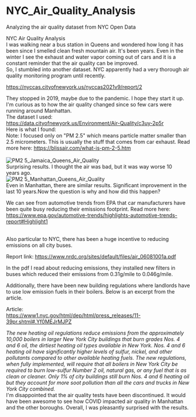 # NYC_Air_Quality_Analysis
Analyzing the air quality dataset from NYC Open Data


NYC Air Quality Analysis </br>
I was walking near a bus station in Queens and wondered how long it has been since I smelled clean fresh mountain air. It's been years. Even in the winter I see the exhaust and water vapor coming out of cars and it is a constant reminder that the air quality can be improved.</br>
So, I stumbled into another dataset. NYC apparently had a very thorough air quality monitoring program until recently.</br>

https://nyccas.cityofnewyork.us/nyccas2021v9/report/2
</br>

They stopped in 2019, maybe due to the pandemic. I hope they start it up. I'm curious as to how the air quality changed since so few cars were running around Manhattan.</br>
The dataset I used:</br>
https://data.cityofnewyork.us/Environment/Air-Quality/c3uy-2p5r</br>
Here is what I found:</br>
Note: I focused only on "PM 2.5" which means particle matter smaller than 2.5 micrometers. This is usually the stuff that comes from car exhaust. Read more here: https://blissair.com/what-is-pm-2-5.htm</br></br>
![PM2 5_Jamaica_Queens_Air_Quality](https://user-images.githubusercontent.com/62908910/152520082-29a535cd-e090-4aa8-8dc0-29ba1a9c95a1.PNG)</br>
Surprising results. I thought the air was bad, but it was way worse 10 years ago.</br>
![PM2 5_Manhattan_Queens_Air_Quality](https://user-images.githubusercontent.com/62908910/152520168-55455033-ce57-47be-85f9-19aaef4c5a9f.PNG)</br>
Even in Manhattan, there are similar results. Significant improvement in the last 10 years.Now the question is why and how did this happen?</br>

We can see from automotive trends from EPA that car manufacturers have been quite busy reducing their emissions footprint. Read more here: https://www.epa.gov/automotive-trends/highlights-automotive-trends-report#Highlight1

</br>
Also particular to NYC, there has been a huge incentive to reducing emissions on all city buses. 

Report link: https://www.nrdc.org/sites/default/files/air_06081001a.pdf
</br>

In the pdf I read about reducing emissions, they installed new filters in buses which reduced their emissions from 0.31g/mile to 0.046g/mile.</br>

Additionally, there have been new building regulations where landlords have to use low emission fuels in their boilers. Below is an excerpt from the article.</br>

Article: </br>
https://www1.nyc.gov/html/dep/html/press_releases/11-39pr.shtml#.Yf0MEJrMJPZ
</br>

*The new heating oil regulations reduce emissions from the approximately 10,000 boilers in larger New York City buildings that burn grades Nos. 4 and 6 oil, the dirtiest heating oil types available in New York. Nos. 4 and 6 heating oil have significantly higher levels of sulfur, nickel, and other pollutants compared to other available heating fuels. The new regulations, when fully implemented, will require that all boilers in New York City be required to burn low-sulfur Number 2 oil, natural gas, or any fuel that is as clean or cleaner. Only 1% of city buildings still burn Nos. 4 and 6 heating oil but they account for more soot pollution than all the cars and trucks in New York City combined.*
</br>
I'm disappointed that the air quality tests have been discontinued. It would have been awesome to see how COVID impacted air quality in Manhattan and the other boroughs. Overall, I was pleasantly surprised with the results.
